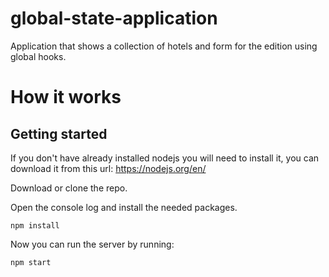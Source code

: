 # global-state-application
Application that shows a collection of hotels and form for the edition using global hooks.

# How it works

## Getting started

If you don't have already installed nodejs you will need to install it, you can download it from this
url: https://nodejs.org/en/

Download or clone the repo.

Open the console log and install the needed packages.

```
npm install
```

Now you can run the server by running:

```
npm start
```